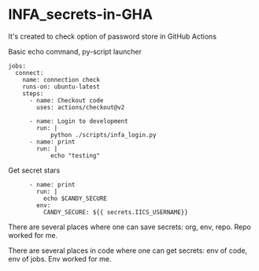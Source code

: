 # INFA_secrets-in-GHA

It's created to check option of password store in GitHub Actions

Basic echo command, py-script launcher
```
jobs:
  connect:
    name: connection check
    runs-on: ubuntu-latest
    steps:
      - name: Checkout code
        uses: actions/checkout@v2

      - name: Login to development
        run: |
            python ./scripts/infa_login.py   
      - name: print
        run: |
            echo "testing"
```

Get secret stars
```
      - name: print
        run: |
          echo $CANDY_SECURE
        env:
          CANDY_SECURE: ${{ secrets.IICS_USERNAME}}
```

There are several places where one can save secrets: org, env, repo. Repo worked for me. 

There are several places in code where one can get secrets: env of code, env of jobs. Env worked for me.
